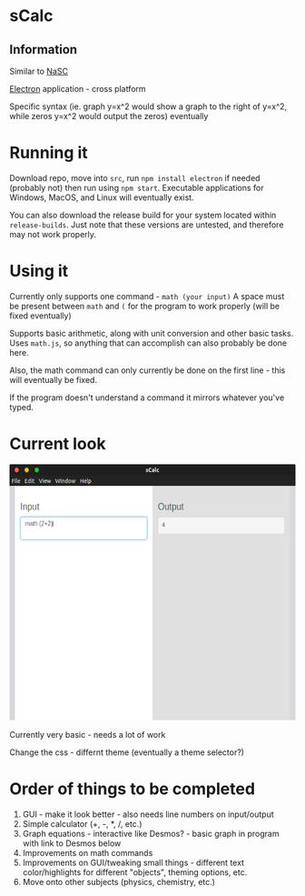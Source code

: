 # sCalc


## Information
Similar to [NaSC](https://github.com/parnold-x/nasc)

[Electron](https://github.com/electron/electron) application - cross platform

Specific syntax (ie. graph y=x^2 would show a graph to the right of y=x^2, while zeros y=x^2 would output the zeros) eventually


# Running it
Download repo, move into `src`, run `npm install electron` if needed (probably not) then run using `npm start`. Executable applications for Windows, MacOS, and Linux will eventually exist.

You can also download the release build for your system located within `release-builds`. Just note that these versions are untested, and therefore may not work properly.  


# Using it
Currently only supports one command - `math (your input)`
A space must be present between `math` and `(` for the program to work properly (will be fixed eventually)

Supports basic arithmetic, along with unit conversion and other basic tasks. Uses `math.js`, so anything that can accomplish can also probably be done here.

Also, the math command can only currently be done on the first line - this will eventually be fixed.

If the program doesn't understand a command it mirrors whatever you've typed.

# Current look

<img src="screenshots/screenshot-V5.png" alt="screenshot" height="450"><br>


Currently very basic - needs a lot of work

Change the css - differnt theme (eventually a theme selector?)


# Order of things to be completed
1. GUI - make it look better - also needs line numbers on input/output
2. Simple calculator (+, -, *, /, etc.)
3. Graph equations - interactive like Desmos? - basic graph in program with link to Desmos below
4. Improvements on math commands
5. Improvements on GUI/tweaking small things - different text color/highlights for different "objects", theming options, etc.
6. Move onto other subjects (physics, chemistry, etc.)
